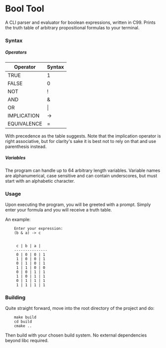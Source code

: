 # Bool Tool
A CLI parser and evaluator for boolean expressions, written in C99.
Prints the truth table of arbitrary propositional formulas to your terminal.

### Syntax
##### Operators
| Operator | Syntax |
| -- | -- |
| TRUE | 1 |
| FALSE | 0 |
| NOT | ! |
| AND | & |
| OR | \| |
| IMPLICATION | -> |
| EQUIVALENCE | = |

With precedence as the table suggests.
Note that the implication operator is right associative, but for clarity's sake it is best not to rely on that and use parenthesis instead.

##### Variables
The program can handle up to 64 arbitrary length variables. Variable names are alphanumerical, case sensitive and can contain underscores, but must start with an alphabetic character.


### Usage

Upon executing the program, you will be greeted with a prompt. Simply enter your formula and you will receive a truth table.

An example:

		Enter your expression:
		(b & a) -> c


		 c | b | a |
		---------------
		 0 | 0 | 0 | 1
		 1 | 0 | 0 | 1
		 0 | 1 | 0 | 1
		 1 | 1 | 0 | 0
		 0 | 0 | 1 | 1
		 1 | 0 | 1 | 1
		 0 | 1 | 1 | 1
		 1 | 1 | 1 | 1

### Building
Quite straight forward, move into the root directory of the project and do:

		make build
		cd build
		cmake ..

Then build with your chosen build system. No external dependencies beyond libc required.
